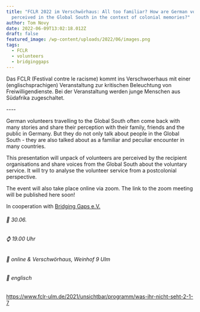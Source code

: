```yaml
---
title: "FCLR 2022 im Verschwörhaus: All too familiar? How are German volunteers
  perceived in the Global South in the context of colonial memories?"
author: Tom Novy
date: 2022-06-09T13:02:18.012Z
draft: false
featured_image: /wp-content/uploads/2022/06/images.png
tags:
  - FCLR
  - volunteers
  - bridginggaps
---
```

Das FCLR (Festival contre le racisme) kommt ins Verschwoerhaus mit einer (englischsprachigen) Veranstaltung zur kritischen Beleuchtung von Freiwilligendienste. Bei der Veranstaltung werden junge Menschen aus Südafrika zugeschaltet. 

\----

German volunteers travelling to the Global South often come back with many stories and share their perception with their family, friends and the public in Germany. But they do not only talk about people in the Global South - they are also talked about as a familiar and peculiar encounter in many countries.

This presentation will unpack of volunteers are perceived by the recipient organisations and share voices from the Global South about the voluntary service. It will try to analyse the volunteer service from a postcolonial perspective.

The event will also take place online via zoom. The link to the zoom meeting will be published here soon!

In cooperation with [Bridging Gaps e.V.](http://www.bridginggapsev.com/de/test-startseite/)



###### 📅 30.06. 

###### ⌚ 19.00 Uhr 

###### 📌 online & Verschwörhaus, Weinhof 9 Ulm 

###### 💬 englisch

https://www.fclr-ulm.de/2021/unsichtbar/programm/was-ihr-nicht-seht-2-1-7
